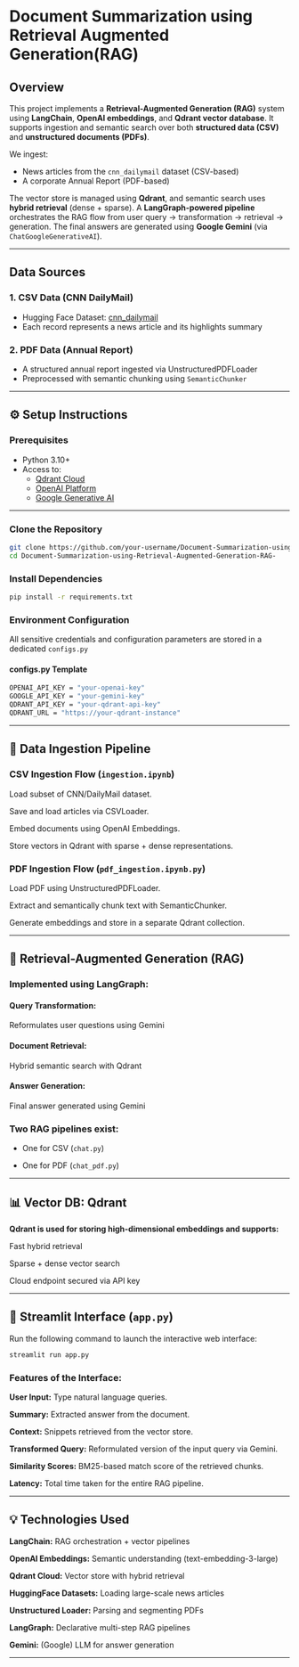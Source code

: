 # Document Summarization using Retrieval Augmented Generation(RAG)

## Overview

This project implements a **Retrieval-Augmented Generation (RAG)** system using **LangChain**, **OpenAI embeddings**, and **Qdrant vector database**. It supports ingestion and semantic search over both **structured data (CSV)** and **unstructured documents (PDFs)**.

We ingest:
- News articles from the `cnn_dailymail` dataset (CSV-based)
- A corporate Annual Report (PDF-based)

The vector store is managed using **Qdrant**, and semantic search uses **hybrid retrieval** (dense + sparse). A **LangGraph-powered pipeline** orchestrates the RAG flow from user query → transformation → retrieval → generation.
The final answers are generated using **Google Gemini** (via `ChatGoogleGenerativeAI`).

---

## Data Sources

### 1. CSV Data (CNN DailyMail)

- Hugging Face Dataset: [cnn_dailymail](https://huggingface.co/datasets/cnn_dailymail)
- Each record represents a news article and its highlights summary

### 2. PDF Data (Annual Report)

- A structured annual report ingested via UnstructuredPDFLoader
- Preprocessed with semantic chunking using `SemanticChunker`

---

## ⚙️ Setup Instructions

### Prerequisites

- Python 3.10+
- Access to:
  - [Qdrant Cloud](https://cloud.qdrant.io/)
  - [OpenAI Platform](https://platform.openai.com/)
  - [Google Generative AI](https://ai.google.dev)

---

### Clone the Repository

```bash
git clone https://github.com/your-username/Document-Summarization-using-Retrieval-Augmented-Generation-RAG-.git
cd Document-Summarization-using-Retrieval-Augmented-Generation-RAG-
```

### Install Dependencies
```bash
pip install -r requirements.txt
```

### Environment Configuration

All sensitive credentials and configuration parameters are stored in a dedicated `configs.py`

#### configs.py Template

```bash
OPENAI_API_KEY = "your-openai-key"
GOOGLE_API_KEY = "your-gemini-key"
QDRANT_API_KEY = "your-qdrant-api-key"
QDRANT_URL = "https://your-qdrant-instance"
```

---

## 🧩 Data Ingestion Pipeline

### CSV Ingestion Flow (`ingestion.ipynb`)

Load subset of CNN/DailyMail dataset.

Save and load articles via CSVLoader.

Embed documents using OpenAI Embeddings.

Store vectors in Qdrant with sparse + dense representations.

### PDF Ingestion Flow (`pdf_ingestion.ipynb.py`)

Load PDF using UnstructuredPDFLoader.

Extract and semantically chunk text with SemanticChunker.

Generate embeddings and store in a separate Qdrant collection.

---

## 🔄 Retrieval-Augmented Generation (RAG)

### Implemented using LangGraph:

#### Query Transformation: 
Reformulates user questions using Gemini

#### Document Retrieval: 
Hybrid semantic search with Qdrant

#### Answer Generation: 
Final answer generated using Gemini

### Two RAG pipelines exist:

- One for CSV (`chat.py`)

- One for PDF (`chat_pdf.py`)

---

## 📊 Vector DB: Qdrant

**Qdrant is used for storing high-dimensional embeddings and supports:**

Fast hybrid retrieval

Sparse + dense vector search

Cloud endpoint secured via API key

---

## 📌 Streamlit Interface (`app.py`)

Run the following command to launch the interactive web interface:

```bash
streamlit run app.py
```

### Features of the Interface:

**User Input:** Type natural language queries.

**Summary:** Extracted answer from the document.

**Context:** Snippets retrieved from the vector store.

**Transformed Query:** Reformulated version of the input query via Gemini.

**Similarity Scores:** BM25-based match score of the retrieved chunks.

**Latency:** Total time taken for the entire RAG pipeline.

---

## 💡 Technologies Used

**LangChain:**	RAG orchestration + vector pipelines

**OpenAI Embeddings:**	Semantic understanding (text-embedding-3-large)

**Qdrant Cloud:**	Vector store with hybrid retrieval

**HuggingFace Datasets:**	Loading large-scale news articles

**Unstructured Loader:**	Parsing and segmenting PDFs

**LangGraph:**	Declarative multi-step RAG pipelines

**Gemini:** (Google)	LLM for answer generation

---
